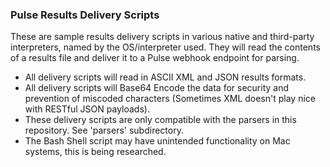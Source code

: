 ### Pulse Results Delivery Scripts

These are sample results delivery scripts in various native and third-party interpreters, named by the OS/interpreter used.  They will read the contents of a results file and deliver it to a Pulse webhook endpoint for parsing.

- All delivery scripts will read in ASCII XML and JSON results formats.
- All delivery scripts will Base64 Encode the data for security and prevention of miscoded characters (Sometimes XML doesn't play nice with RESTful JSON payloads).
- These delivery scripts are only compatible with the parsers in this repository.  See 'parsers' subdirectory.
- The Bash Shell script may have unintended functionality on Mac systems, this is being researched.
